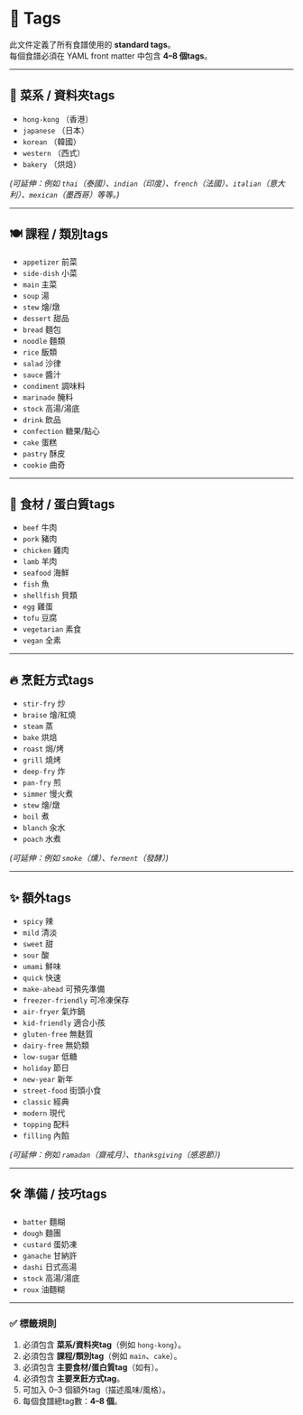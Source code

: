 # 🍴 Tags

此文件定義了所有食譜使用的 **standard tags**。  
每個食譜必須在 YAML front matter 中包含 **4–8 個tags**。

---

## 📂 菜系 / 資料夾tags
- `hong-kong` （香港）
- `japanese` （日本）
- `korean` （韓國）
- `western` （西式）
- `bakery` （烘焙）

*(可延伸：例如 `thai`（泰國）、`indian`（印度）、`french`（法國）、`italian`（意大利）、`mexican`（墨西哥）等等。)*

---

## 🍽 課程 / 類別tags
- `appetizer` 前菜
- `side-dish` 小菜
- `main` 主菜
- `soup` 湯
- `stew` 燴/燉
- `dessert` 甜品
- `bread` 麵包
- `noodle` 麵類
- `rice` 飯類
- `salad` 沙律
- `sauce` 醬汁
- `condiment` 調味料
- `marinade` 醃料
- `stock` 高湯/湯底
- `drink` 飲品
- `confection` 糖果/點心
- `cake` 蛋糕
- `pastry` 酥皮
- `cookie` 曲奇

---

## 🥩 食材 / 蛋白質tags
- `beef` 牛肉
- `pork` 豬肉
- `chicken` 雞肉
- `lamb` 羊肉
- `seafood` 海鮮
- `fish` 魚
- `shellfish` 貝類
- `egg` 雞蛋
- `tofu` 豆腐
- `vegetarian` 素食
- `vegan` 全素

---

## 🔥 烹飪方式tags
- `stir-fry` 炒
- `braise` 燴/紅燒
- `steam` 蒸
- `bake` 烘焙
- `roast` 焗/烤
- `grill` 燒烤
- `deep-fry` 炸
- `pan-fry` 煎
- `simmer` 慢火煮
- `stew` 燴/燉
- `boil` 煮
- `blanch` 汆水
- `poach` 水煮

*(可延伸：例如 `smoke`（燻）、`ferment`（發酵）)*

---

## ✨ 額外tags
- `spicy` 辣
- `mild` 清淡
- `sweet` 甜
- `sour` 酸
- `umami` 鮮味
- `quick` 快速
- `make-ahead` 可預先準備
- `freezer-friendly` 可冷凍保存
- `air-fryer` 氣炸鍋
- `kid-friendly` 適合小孩
- `gluten-free` 無麩質
- `dairy-free` 無奶類
- `low-sugar` 低糖
- `holiday` 節日
- `new-year` 新年
- `street-food` 街頭小食
- `classic` 經典
- `modern` 現代
- `topping` 配料
- `filling` 內餡

*(可延伸：例如 `ramadan`（齋戒月）、`thanksgiving`（感恩節）)*

---

## 🛠 準備 / 技巧tags
- `batter` 麵糊
- `dough` 麵團
- `custard` 蛋奶凍
- `ganache` 甘納許
- `dashi` 日式高湯
- `stock` 高湯/湯底
- `roux` 油麵糊

---

### ✅ 標籤規則
1. 必須包含 **菜系/資料夾tag**（例如 `hong-kong`）。  
2. 必須包含 **課程/類別tag**（例如 `main`、`cake`）。  
3. 必須包含 **主要食材/蛋白質tag**（如有）。  
4. 必須包含 **主要烹飪方式tag**。  
5. 可加入 0–3 個額外tag（描述風味/風格）。  
6. 每個食譜總tag數：**4–8 個**。  
